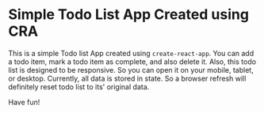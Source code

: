 # Simple Todo List App Created using CRA

This is a simple Todo list App created using `create-react-app`. You can add a todo item, mark a todo item as complete, and also delete it. Also, this todo list is designed to be responsive. So you can open it on your mobile, tablet, or desktop. Currently, all data is stored in state. So a browser refresh will definitely reset todo list to its' original data. 

Have fun!